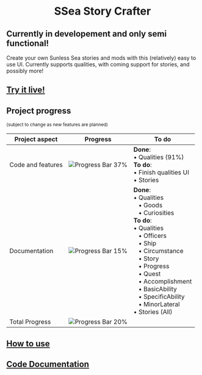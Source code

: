 <h1 align="center">SSea Story Crafter</h1>

## **Currently in developement and only semi functional!**

Create your own Sunless Sea stories and mods with this (relatively) easy to use UI. Currently supports qualities, with
coming support for stories, and possibly more!

## [Try it live!](http://magicjinn.github.io/SSea-Story-Crafter)

## Project progress 

<sup>(subject to change as new features are planned)</sup>
<!-- A total mess of HTML. I know. -->
|Project aspect|Progress|To do|
|-|-|-|
|Code and features|![Progress Bar 37%](http://progress-bar.dev/36)|**Done**:<br> • Qualities (91%)<br>**To do**: <br> • Finish qualities UI <br>• Stories |
|Documentation |![Progress Bar 15%](http://progress-bar.dev/15)|**Done**: <br>• Qualities <br>&nbsp;&nbsp; • Goods<br>&nbsp;&nbsp; • Curiosities<br>**To do**:<br>• Qualities<br>&nbsp;&nbsp; • Officers<br>&nbsp;&nbsp; • Ship<br>&nbsp;&nbsp; • Circumstance<br>&nbsp;&nbsp; • Story<br>&nbsp;&nbsp; • Progress<br>&nbsp;&nbsp; • Quest<br>&nbsp;&nbsp; • Accomplishment<br>&nbsp;&nbsp; • BasicAbility<br>&nbsp;&nbsp; • SpecificAbility<br>&nbsp;&nbsp; • MinorLateral<br>• Stories (All)|
|Total Progress|![Progress Bar 20%](http://progress-bar.dev/20)|

## [How to use](http://github.com/MagicJinn/SSea-Story-Crafter/blob/main/docs/Usage.md)

## [Code Documentation](http://github.com/MagicJinn/SSea-Story-Crafter/blob/main/docs/Documentation.md)
